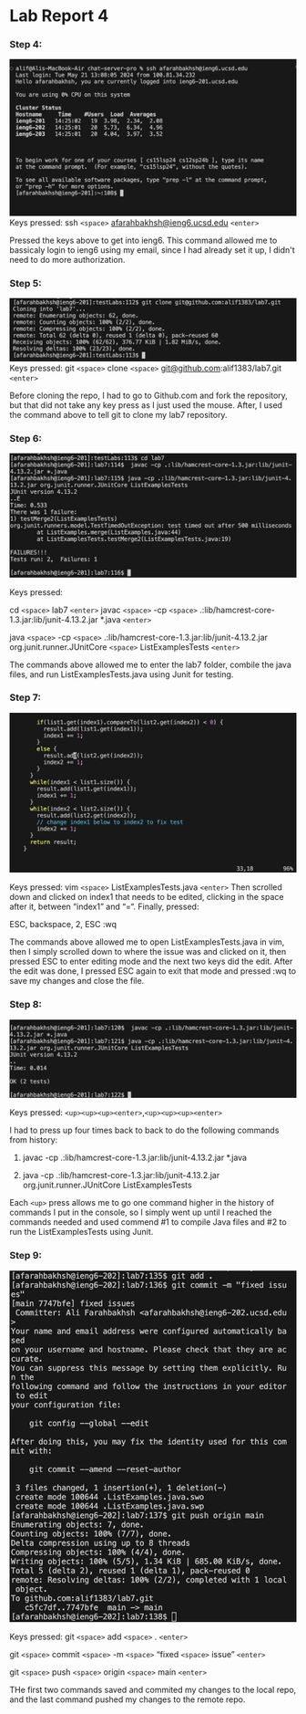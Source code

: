 # Lab Report 4

### Step 4:
![Image](step4.png)
Keys pressed: ssh ``<space>`` afarahbakhsh@ieng6.ucsd.edu `<enter>`

Pressed the keys above to get into ieng6. This command allowed me to bassicaly login to ieng6 using my email, since I had already set it up, I didn't need to do more authorization.

### Step 5:
![Image](step5.png)
Keys pressed: git ``<space>`` clone ``<space>`` git@github.com:alif1383/lab7.git `<enter>`

Before cloning the repo, I had to go to Github.com and fork the repository, but that did not take any key press as I just used the mouse. After, I used the command above to tell git to clone my lab7 repository.

### Step 6:
![Image](step6.png)

Keys pressed:

 cd `<space>` lab7 `<enter>`
 javac `<space>` -cp `<space>` .:lib/hamcrest-core-1.3.jar:lib/junit-4.13.2.jar *.java `<enter>`

java `<space>` -cp `<space>` .:lib/hamcrest-core-1.3.jar:lib/junit-4.13.2.jar org.junit.runner.JUnitCore `<space>` ListExamplesTests `<enter>`

The commands above allowed me to enter the lab7 folder, combile the java files, and run ListExamplesTests.java using Junit for testing.

### Step 7:
![Image](step7.png)

Keys pressed:
vim `<space>` ListExamplesTests.java `<enter>` 
Then scrolled down and clicked on index1 that needs to be edited, clicking in the space after it, between “index1” and “=“. 
Finally, pressed:

ESC, backspace, 2, ESC :wq

The commands above allowed me to open ListExamplesTests.java in vim, then I simply scrolled down to where the issue was and clicked on it, then pressed ESC to enter editing mode and the next two keys did the edit. After the edit was done, I pressed ESC again to exit that mode and pressed :wq to save my changes and close the file.

### Step 8:
![Image](step8.png)

Keys pressed:
`<up><up><up><enter>`,`<up><up><up><enter>`

I had to press up four times back to back to do the following commands from history:

1. javac -cp .:lib/hamcrest-core-1.3.jar:lib/junit-4.13.2.jar *.java 

2. java -cp .:lib/hamcrest-core-1.3.jar:lib/junit-4.13.2.jar org.junit.runner.JUnitCore ListExamplesTests 

Each `<up>` press allows me to go one command higher in the history of commands I put in the console, so I simply went up until I reached the commands needed and used commend #1 to compile Java files and #2 to run the ListExamplesTests using Junit.

### Step 9:
![Image](step9.png)

Keys pressed:
git `<space>` add `<space>` . `<enter>`

git `<space>` commit `<space>` -m `<space>` “fixed `<space>` issue” `<enter>`

git `<space>` push `<space>` origin `<space>` main `<enter>`

THe first two commands saved and commited my changes to the local repo, and the last command pushed my changes to the remote repo.